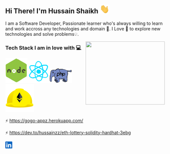 ## Hi There! I'm Hussain Shaikh <img src="/wave.gif" width="30">
I am a Software Developer, Passionate learner who's always willing to learn and work accross any technologies and domain 🔮. I Love 🖤 to explore new technologies and solve problems💡.

<img src="/git.gif" width="250" height="200" style="width: 250px;height: 200px;justify-content:center" align="right" />

### Tech Stack I am in love with 💻
<img src="/nodejs.gif" width="70"><img src="/react.gif" width="70"><img src="/php.gif" width="70"><img src="/hardhat.png" width="90">

⚡ https://gogo-appz.herokuapp.com/

⚡ https://dev.to/hussainzz/eth-lottery-solidity-hardhat-3ebg

<a href="https://www.linkedin.com/in/hussain-shaikh-12106b103/">
  <img align="left" alt="Hussain's LinkedIN" width="22px" src="/linkedin.svg" />
</a>
